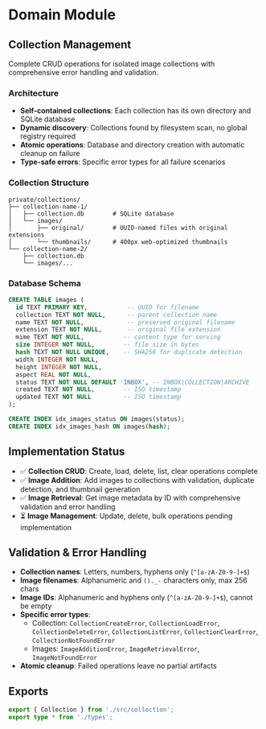 # Domain Module

## Collection Management
Complete CRUD operations for isolated image collections with comprehensive error handling and validation.

### Architecture
- **Self-contained collections**: Each collection has its own directory and SQLite database
- **Dynamic discovery**: Collections found by filesystem scan, no global registry required
- **Atomic operations**: Database and directory creation with automatic cleanup on failure
- **Type-safe errors**: Specific error types for all failure scenarios

### Collection Structure
```text
private/collections/
├── collection-name-1/
│   ├── collection.db        # SQLite database
│   └── images/
│       ├── original/        # UUID-named files with original extensions  
│       └── thumbnails/      # 400px web-optimized thumbnails
└── collection-name-2/
    ├── collection.db
    └── images/...
```

### Database Schema
```sql
CREATE TABLE images (
  id TEXT PRIMARY KEY,           -- UUID for filename
  collection TEXT NOT NULL,      -- parent collection name
  name TEXT NOT NULL,            -- preserved original filename
  extension TEXT NOT NULL,       -- original file extension
  mime TEXT NOT NULL,           -- content type for serving
  size INTEGER NOT NULL,        -- file size in bytes
  hash TEXT NOT NULL UNIQUE,    -- SHA256 for duplicate detection
  width INTEGER NOT NULL,
  height INTEGER NOT NULL,
  aspect REAL NOT NULL,
  status TEXT NOT NULL DEFAULT 'INBOX', -- INBOX|COLLECTION|ARCHIVE
  created TEXT NOT NULL,        -- ISO timestamp
  updated TEXT NOT NULL         -- ISO timestamp
);

CREATE INDEX idx_images_status ON images(status);
CREATE INDEX idx_images_hash ON images(hash);
```

## Implementation Status
- ✅ **Collection CRUD**: Create, load, delete, list, clear operations complete
- ✅ **Image Addition**: Add images to collections with validation, duplicate detection, and thumbnail generation
- ✅ **Image Retrieval**: Get image metadata by ID with comprehensive validation and error handling
- ⏳ **Image Management**: Update, delete, bulk operations pending implementation

## Validation & Error Handling
- **Collection names**: Letters, numbers, hyphens only (`^[a-zA-Z0-9-]+$`)
- **Image filenames**: Alphanumeric and `()._-` characters only, max 256 chars
- **Image IDs**: Alphanumeric and hyphens only (`^[a-zA-Z0-9-]+$`), cannot be empty
- **Specific error types**: 
  - Collection: `CollectionCreateError`, `CollectionLoadError`, `CollectionDeleteError`, `CollectionListError`, `CollectionClearError`, `CollectionNotFoundError`
  - Images: `ImageAdditionError`, `ImageRetrievalError`, `ImageNotFoundError`
- **Atomic cleanup**: Failed operations leave no partial artifacts

## Exports
```typescript
export { Collection } from './src/collection';
export type * from './types';
```